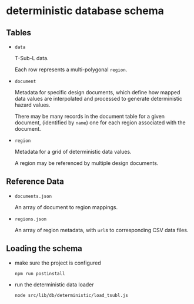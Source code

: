 # deterministic database schema


## Tables

- `data`

  T-Sub-L data.

  Each row represents a multi-polygonal `region`.

- `document`

  Metadata for specific design documents, which define how
    mapped data values are interpolated and processed to generate
    deterministic hazard values.

  There may be many records in the document table for a given document,
    (identified by `name`)
  one for each region associated with the document.

- `region`

  Metadata for a grid of deterministic data values.

  A region may be referenced by multiple design documents.


## Reference Data

- `documents.json`

  An array of document to region mappings.

- `regions.json`

  An array of region metadata, with `url`s to corresponding CSV data files.


## Loading the schema

- make sure the project is configured
  
  `npm run postinstall`

- run the deterministic data loader

  `node src/lib/db/deterministic/load_tsubl.js`
